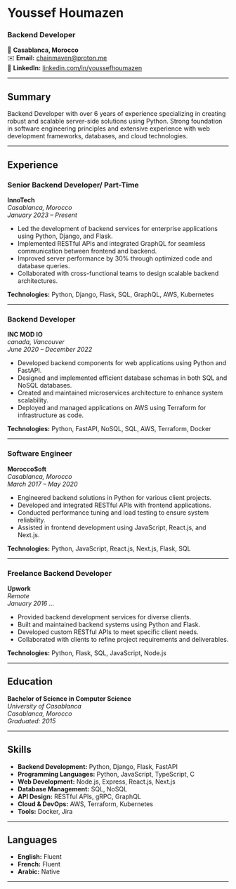 # Youssef Houmazen

### Backend Developer

📍 **Casablanca, Morocco**  
✉️ **Email:** [chainmaven@proton.me](mailto:chainmaven@proton.me)  
💼 **LinkedIn:** [linkedin.com/in/youssefhoumazen](https://www.linkedin.com/in/youssef-houmazen-395267150/)  

---

## Summary

Backend Developer with over 6 years of experience specializing in creating robust and scalable server-side solutions using Python. Strong foundation in software engineering principles and extensive experience with web development frameworks, databases, and cloud technologies.

---

## Experience

### **Senior Backend Developer/ Part-Time**  
**InnoTech**  
*Casablanca, Morocco*  
*January 2023 – Present*

- Led the development of backend services for enterprise applications using Python, Django, and Flask.
- Implemented RESTful APIs and integrated GraphQL for seamless communication between frontend and backend.
- Improved server performance by 30% through optimized code and database queries.
- Collaborated with cross-functional teams to design scalable backend architectures.

**Technologies:** Python, Django, Flask, SQL, GraphQL, AWS, Kubernetes

---

### **Backend Developer**  
**INC MOD IO**  
*canada, Vancouver*  
*June 2020 – December 2022*

- Developed backend components for web applications using Python and FastAPI.
- Designed and implemented efficient database schemas in both SQL and NoSQL databases.
- Created and maintained microservices architecture to enhance system scalability.
- Deployed and managed applications on AWS using Terraform for infrastructure as code.

**Technologies:** Python, FastAPI, NoSQL, SQL, AWS, Terraform, Docker

---

### **Software Engineer**  
**MoroccoSoft**  
*Casablanca, Morocco*  
*March 2017 – May 2020*

- Engineered backend solutions in Python for various client projects.
- Developed and integrated RESTful APIs with frontend applications.
- Conducted performance tuning and load testing to ensure system reliability.
- Assisted in frontend development using JavaScript, React.js, and Next.js.

**Technologies:** Python, JavaScript, React.js, Next.js, Flask, SQL

---

### **Freelance Backend Developer**  
**Upwork**  
*Remote*  
*January 2016 ...*

- Provided backend development services for diverse clients.
- Built and maintained backend systems using Python and Flask.
- Developed custom RESTful APIs to meet specific client needs.
- Collaborated with clients to refine project requirements and deliverables.

**Technologies:** Python, Flask, SQL, JavaScript, Node.js

---

## Education

**Bachelor of Science in Computer Science**  
*University of Casablanca*  
*Casablanca, Morocco*  
*Graduated: 2015*

---

## Skills

- **Backend Development:** Python, Django, Flask, FastAPI
- **Programming Languages:** Python, JavaScript, TypeScript, C
- **Web Development:** Node.js, Express, React.js, Next.js
- **Database Management:** SQL, NoSQL
- **API Design:** RESTful APIs, gRPC, GraphQL
- **Cloud & DevOps:** AWS, Terraform, Kubernetes
- **Tools:** Docker, Jira


---

## Languages

- **English:** Fluent
- **French:** Fluent
- **Arabic:** Native

---

